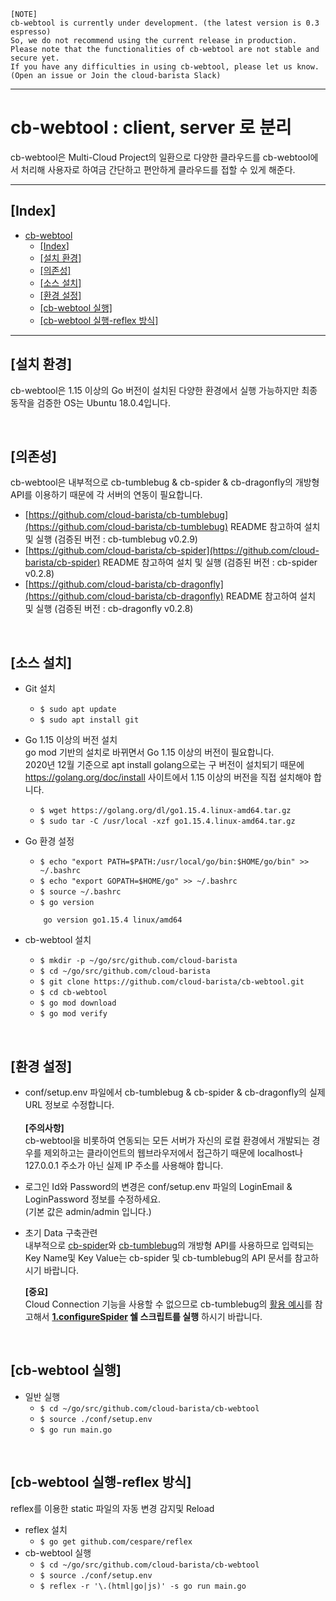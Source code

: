 ```
[NOTE]
cb-webtool is currently under development. (the latest version is 0.3 espresso)
So, we do not recommend using the current release in production.
Please note that the functionalities of cb-webtool are not stable and secure yet.
If you have any difficulties in using cb-webtool, please let us know.
(Open an issue or Join the cloud-barista Slack)
```
***

cb-webtool
 : client, server 로 분리
==========
cb-webtool은 Multi-Cloud Project의 일환으로 다양한 클라우드를 cb-webtool에서 처리해 사용자로 하여금 간단하고 편안하게 클라우드를 접할 수 있게 해준다.
***
## [Index]
- [cb-webtool](#cb-webtool)
  - [[Index]](#index)
  - [[설치 환경]](#설치-환경)
  - [[의존성]](#의존성)
  - [[소스 설치]](#소스-설치)
  - [[환경 설정]](#환경-설정)
  - [[cb-webtool 실행]](#cb-webtool-실행)
  - [[cb-webtool 실행-reflex 방식]](#cb-webtool-실행-reflex-방식)
***
## [설치 환경]
cb-webtool은 1.15 이상의 Go 버전이 설치된 다양한 환경에서 실행 가능하지만 최종 동작을 검증한 OS는 Ubuntu 18.0.4입니다.

<br>

## [의존성]
cb-webtool은 내부적으로 cb-tumblebug & cb-spider & cb-dragonfly의 개방형 API를 이용하기 때문에 각 서버의 연동이 필요합니다.<br>
- [https://github.com/cloud-barista/cb-tumblebug](https://github.com/cloud-barista/cb-tumblebug) README 참고하여 설치 및 실행 (검증된 버전 : cb-tumblebug v0.2.9)
- [https://github.com/cloud-barista/cb-spider](https://github.com/cloud-barista/cb-spider) README 참고하여 설치 및 실행 (검증된 버전 : cb-spider v0.2.8)
- [https://github.com/cloud-barista/cb-dragonfly](https://github.com/cloud-barista/cb-dragonfly) README 참고하여 설치 및 실행 (검증된 버전 : cb-dragonfly v0.2.8)

<br>

## [소스 설치]
- Git 설치
  - `$ sudo apt update`
  - `$ sudo apt install git`

- Go 1.15 이상의 버전 설치<br>
  go mod 기반의 설치로 바뀌면서 Go 1.15 이상의 버전이 필요합니다.<br>
  2020년 12월 기준으로 apt install golang으로는 구 버전이 설치되기 때문에 https://golang.org/doc/install 사이트에서 1.15 이상의 버전을 직접 설치해야 합니다.<br>
  - `$ wget https://golang.org/dl/go1.15.4.linux-amd64.tar.gz`
  - `$ sudo tar -C /usr/local -xzf go1.15.4.linux-amd64.tar.gz`

- Go 환경 설정  
  - `$ echo "export PATH=$PATH:/usr/local/go/bin:$HOME/go/bin" >> ~/.bashrc`
  - `$ echo "export GOPATH=$HOME/go" >> ~/.bashrc`
  - `$ source ~/.bashrc`
  - `$ go version`
  ```
      go version go1.15.4 linux/amd64
  ```

 - cb-webtool 설치
   - `$ mkdir -p ~/go/src/github.com/cloud-barista`
   - `$ cd ~/go/src/github.com/cloud-barista`
   - `$ git clone https://github.com/cloud-barista/cb-webtool.git`
   - `$ cd cb-webtool`
   - `$ go mod download`
   - `$ go mod verify`

<br>

## [환경 설정]
   - conf/setup.env 파일에서 cb-tumblebug & cb-spider & cb-dragonfly의 실제 URL 정보로 수정합니다.<br><br>
     **[주의사항]**<br> cb-webtool을 비롯하여 연동되는 모든 서버가 자신의 로컬 환경에서 개발되는 경우를 제외하고는 클라이언트의 웹브라우저에서 접근하기 때문에 localhost나 127.0.0.1 주소가 아닌 실제 IP 주소를 사용해야 합니다.

   - 로그인 Id와 Password의 변경은 conf/setup.env 파일의 LoginEmail & LoginPassword 정보를 수정하세요.<br>
     (기본 값은 admin/admin 입니다.)

   - 초기 Data 구축관련<br>
     내부적으로 [cb-spider](https://github.com/cloud-barista/cb-spider)와 [cb-tumblebug](https://github.com/cloud-barista/cb-tumblebug)의 개방형 API를 사용하므로 입력되는 Key Name및 Key Value는 cb-spider 및 cb-tumblebug의 API 문서를 참고하시기 바랍니다.<br>

     **[중요]**<br>
     Cloud Connection 기능을 사용할 수 없으므로 cb-tumblebug의 [활용 예시](https://github.com/cloud-barista/cb-spider#%ED%99%9C%EC%9A%A9-%EC%98%88%EC%8B%9C_)를 참고해서 **[1.configureSpider](https://github.com/cloud-barista/cb-tumblebug#1-%ED%81%B4%EB%9D%BC%EC%9A%B0%EB%93%9C%EC%A0%95%EB%B3%B4-namespace-mcir-mcis-%EB%93%B1-%EA%B0%9C%EB%B3%84-%EC%A0%9C%EC%96%B4-%EC%8B%9C%ED%97%98) 쉘 스크립트를 실행** 하시기 바랍니다.

<br>

## [cb-webtool 실행]
  - 일반 실행 
    - `$ cd ~/go/src/github.com/cloud-barista/cb-webtool`
    - `$ source ./conf/setup.env`
    - `$ go run main.go`
  
<br>

## [cb-webtool 실행-reflex 방식]
reflex를 이용한 static 파일의 자동 변경 감지및 Reload
  - reflex 설치
    - `$ go get github.com/cespare/reflex`
  - cb-webtool 실행
    - `$ cd ~/go/src/github.com/cloud-barista/cb-webtool`
    - `$ source ./conf/setup.env`
    - `$ reflex -r '\.(html|go|js)' -s go run main.go`